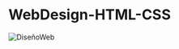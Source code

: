 # WebDesign-HTML-CSS

![DiseñoWeb](https://user-images.githubusercontent.com/54611951/72831011-ba661280-3c60-11ea-9523-a523d5f65351.png)
